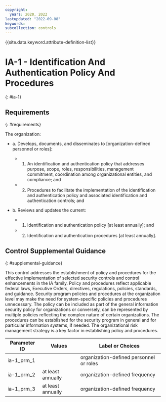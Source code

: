 ```yaml
---
copyright:
  years: 2020, 2022
lastupdated: "2022-09-08"
keywords: 
subcollection: controls
---
```


{{site.data.keyword.attribute-definition-list}}

# IA-1 - Identification And Authentication Policy And Procedures
{: #ia-1}

## Requirements
{: #requirements}

The organization:

- a. Develops, documents, and disseminates to [organization-defined personnel or roles]:

  - 1. An identification and authentication policy that addresses purpose, scope, roles, responsibilities, management commitment, coordination among organizational entities, and compliance; and
  - 2. Procedures to facilitate the implementation of the identification and authentication policy and associated identification and authentication controls; and

- b. Reviews and updates the current:

  - 1. Identification and authentication policy [at least annually]; and
  - 2. Identification and authentication procedures [at least annually].

## Control Supplemental Guidance
{: #supplemental-guidance}

This control addresses the establishment of policy and procedures for the effective implementation of selected security controls and control enhancements in the IA family. Policy and procedures reflect applicable federal laws, Executive Orders, directives, regulations, policies, standards, and guidance. Security program policies and procedures at the organization level may make the need for system-specific policies and procedures unnecessary. The policy can be included as part of the general information security policy for organizations or conversely, can be represented by multiple policies reflecting the complex nature of certain organizations. The procedures can be established for the security program in general and for particular information systems, if needed. The organizational risk management strategy is a key factor in establishing policy and procedures.

| Parameter ID | Values | Label or Choices |
|---|---|---|
| ia-1_prm_1 |  | organization-defined personnel or roles |
| ia-1_prm_2 | at least annually | organization-defined frequency |
| ia-1_prm_3 | at least annually | organization-defined frequency |



